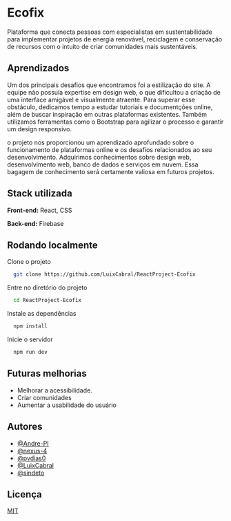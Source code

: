 
# Ecofix

Plataforma que conecta pessoas com especialistas em sustentabilidade para implementar projetos de energia renovável, reciclagem e conservação de recursos com o intuito de criar comunidades mais sustentáveis.
## Aprendizados

Um dos principais desafios que encontramos foi a estilização do site. A equipe não possuía expertise em design web, o que dificultou a criação de uma interface amigável e visualmente atraente. Para superar esse obstáculo, dedicamos tempo a estudar tutoriais e documentções online, além de buscar inspiração em outras plataformas existentes. Também utilizamos ferramentas como o Bootstrap para agilizar o processo e garantir um design responsivo.

o projeto nos proporcionou um aprendizado aprofundado sobre o funcionamento de plataformas online e os desafios relacionados ao seu desenvolvimento. Adquirimos conhecimentos sobre design web, desenvolvimento web, banco de dados e serviços em nuvem. Essa bagagem de conhecimento será certamente valiosa em futuros projetos.

## Stack utilizada

**Front-end:** React, CSS

**Back-end:** Firebase


## Rodando localmente

Clone o projeto

```bash
  git clone https://github.com/LuixCabral/ReactProject-Ecofix
```

Entre no diretório do projeto

```bash
  cd ReactProject-Ecofix
```

Instale as dependências

```bash
  npm install
```

Inicie o servidor

```bash
  npm run dev
```


## Futuras melhorias
- Melhorar a acessibilidade.
- Criar comunidades
- Aumentar a usabilidade do usuário

## Autores

- [@Andre-PI](https://github.com/Andre-PI)
- [@nexus-4](https://github.com/Andre-PI)
- [@pvdias0](https://github.com/pvdias0)
- [@LuixCabral](https://github.com/LuixCabral)
- [@sindeto](https://github.com/sindeto)


## Licença

[MIT](https://choosealicense.com/licenses/mit/)

